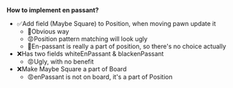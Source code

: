 **How to implement en passant?**
* ✅Add field (Maybe Square) to Position, when moving pawn update it
    * 🙂Obvious way
    * 😡Position pattern matching will look ugly
    * 🙂En-passant is really a part of position, so there's no choice actually
* ❌Has two fields whiteEnPassant & blackenPassant
    * 😡Ugly, with no benefit
* ❌Make Maybe Square a part of Board
    * 😡enPassant is not on board, it's a part of Position